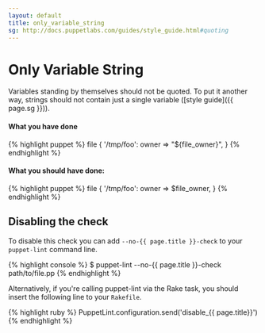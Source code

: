 ```yaml
---
layout: default
title: only_variable_string
sg: http://docs.puppetlabs.com/guides/style_guide.html#quoting
---
```


# Only Variable String

Variables standing by themselves should not be quoted.  To put it another way,
strings should not contain just a single variable
([style guide]({{ page.sg }})).

#### What you have done
{% highlight puppet %}
  file { '/tmp/foo':
    owner => "${file_owner}",
  }
{% endhighlight %}

#### What you should have done:
{% highlight puppet %}
  file { '/tmp/foo':
    owner => $file_owner,
  }
{% endhighlight %}

## Disabling the check

To disable this check you can add `--no-{{ page.title }}-check` to your
`puppet-lint` command line.

{% highlight console %}
$ puppet-lint --no-{{ page.title }}-check path/to/file.pp
{% endhighlight %}

Alternatively, if you're calling puppet-lint via the Rake task, you should
insert the following line to your `Rakefile`.

{% highlight ruby %}
PuppetLint.configuration.send('disable_{{ page.title}}')
{% endhighlight %}
